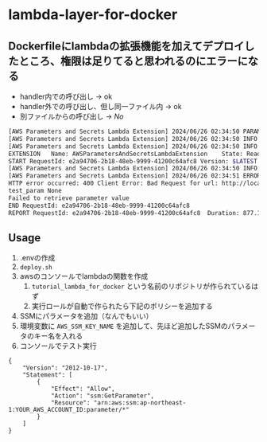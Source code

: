# lambda-layer-for-docker

## Dockerfileにlambdaの拡張機能を加えてデプロイしたところ、権限は足りてると思われるのにエラーになる

- handler内での呼び出し → ok
- handler外での呼び出し、但し同一ファイル内 → ok
- 別ファイルからの呼び出し → *No*

```error.sh
[AWS Parameters and Secrets Lambda Extension] 2024/06/26 02:34:50 PARAMETERS_SECRETS_EXTENSION_LOG_LEVEL is not present. Log level set to info.
[AWS Parameters and Secrets Lambda Extension] 2024/06/26 02:34:50 INFO Systems Manager Parameter Store and Secrets Manager Lambda Extension 1.0.94
[AWS Parameters and Secrets Lambda Extension] 2024/06/26 02:34:50 INFO Serving on port 2773
EXTENSION	Name: AWSParametersAndSecretsLambdaExtension	State: Ready	Events: [SHUTDOWN, INVOKE]
START RequestId: e2a94706-2b18-48eb-9999-41200c64afc8 Version: $LATEST
[AWS Parameters and Secrets Lambda Extension] 2024/06/26 02:34:50 INFO ready to serve traffic
[AWS Parameters and Secrets Lambda Extension] 2024/06/26 02:34:51 ERROR GetParameter request encountered an error: operation error SSM: GetParameter, https response error StatusCode: 400, RequestID: 9a2e7fa8-e26a-4808-815b-0be2f5f3a857, api error AccessDeniedException: User: arn:aws:sts::000000000000:assumed-role/test-role/test is not authorized to perform: ssm:GetParameter on resource: arn:aws:ssm:ap-northeast-1:000000000000:parameter/test_param because no identity-based policy allows the ssm:GetParameter action
HTTP error occurred: 400 Client Error: Bad Request for url: http://localhost:2773/systemsmanager/parameters/get/?name=test_param
test_param None
Failed to retrieve parameter value
END RequestId: e2a94706-2b18-48eb-9999-41200c64afc8
REPORT RequestId: e2a94706-2b18-48eb-9999-41200c64afc8	Duration: 877.10 ms	Billed Duration: 1249 ms	Memory Size: 128 MB	Max Memory Used: 73 MB	Init Duration: 371.00 ms
```

## Usage

1. .envの作成
2. `deploy.sh`
3. awsのコンソールでlambdaの関数を作成
    1. `tutorial_lambda_for_docker` という名前のリポジトリが作られているはず
    1. 実行ロールが自動で作られたら下記のポリシーを追加する
4. SSMにパラメータを追加（なんでもいい）
5. 環境変数に `AWS_SSM_KEY_NAME` を追加して、先ほど追加したSSMのパラメータのキー名を入れる
6. コンソールでテスト実行


```policy
{
	"Version": "2012-10-17",
	"Statement": [
		{
			"Effect": "Allow",
			"Action": "ssm:GetParameter",
			"Resource": "arn:aws:ssm:ap-northeast-1:YOUR_AWS_ACCOUNT_ID:parameter/*"
		}
	]
}
```
